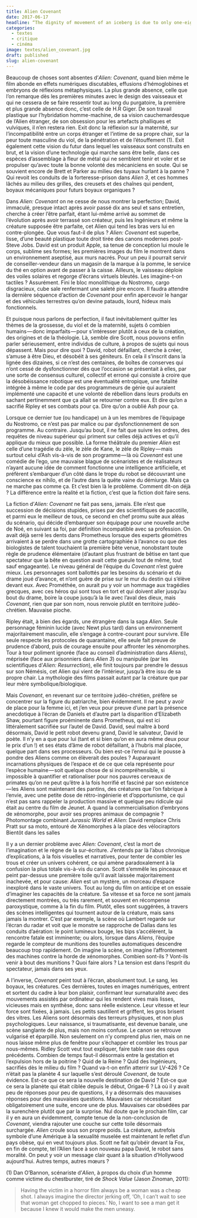 ```yaml
---
title: Alien Covenant
date: 2017-06-17
headline: “The dignity of movement of an iceberg is due to only one-eighth of it being above water.” 
categories:
  - textes
  - critique
  - cinéma
image: textes/alien_covenant.jpg
draft: published
slug: alien-covenant
---
```


<script>
  import AlerteVieux from '$lib/components/AlerteVieux.svelte'
</script>

<AlerteVieux/>

Beaucoup de choses sont absentes d’*Alien: Covenant*, quand bien même le film abonde en effets numériques discutables, effusions d’hémoglobines et embryons de réflexions métaphysiques. La plus grande absence, celle que l’on remarque dès les premières minutes avec le design des vaisseaux et qui ne cessera de se faire ressentir tout au long du purgatoire, la première et plus grande absence donc, c’est celle de H.R Giger. De son travail plastique sur l’hybridation homme-machine, de sa vision cauchemardesque de l’Alien étranger, de son obsession pour les artefacts phalliques et vulviques, il n’en restera rien. Exit donc la réflexion sur la maternité, sur l’incompatibilité entre un corps étranger et l’intime de sa propre chair, sur la peur toute masculine du viol, de la pénétration et de l’étouffement (1). Exit également cette vision du futur dans lequel les vaisseaux sont construits en brut, et la vision d’une technologie qui marche sans être belle, dans ces espèces d’assemblage à fleur de métal qui ne semblent tenir et voler et se propulser qu’avec toute la bonne volonté des mécaniciens en soute. Qui se souvient encore de Brett et Parker au milieu des tuyaux hurlant à la panne ? Qui revoit les conduits de la forteresse-prison dans *Alien 3*, et ces hommes lâchés au milieu des grilles, des creusets et des chaînes qui pendent, boyaux mécaniques pour futurs boyaux organiques ?

Dans *Alien: Covenant* on ne cesse de nous montrer la perfection; David, immaculé, presque intact après avoir passé dix ans seul et sans entretien, cherche à créer l’être parfait, étant lui-même arrivé au sommet de l’évolution après avoir terrassé son créateur, puis les Ingénieurs et même la créature supposée être parfaite, cet Alien qui tend les bras vers lui en contre-plongée. Que vous faut-il de plus ? *Alien: Covenant* est superbe, lisse, d’une beauté plastique toute droit tirée des canons modernes post-Steve Jobs. David est un produit Apple, sa tenue de conception lui moule le corps, sublime ses formes; les premières images du film le montrent dans un environnement aseptisé, aux murs nacrés. Pour un peu il pourrait servir de conseiller-vendeur dans un magasin de la marque à la pomme, le service du thé en option avant de passer à la caisse. Ailleurs, le vaisseau déploie des voiles solaires et regorge d’écrans virtuels bleutés. Les imagine-t-on tactiles ? Assurément. Fini le bloc monolithique du Nostromo, cargo disgracieux, cube sale renfermant une saleté pire encore. Il faudra attendre la dernière séquence d’action de *Covenant* pour enfin apercevoir le hangar et des véhicules terrestres qu’on devine patauds, lourd, hideux mais fonctionnels.

Et puisque nous parlons de perfection, il faut inévitablement quitter les thèmes de la grossesse, du viol et de la maternité, sujets ô combien humains — donc imparfaits — pour s’intéresser plutôt à ceux de la création, des origines et de la théologie. Là, semble dire Scott, nous pouvons enfin parler sérieusement, entre individus de culture, à propos de sujets qui nous dépassent. Mais pour dire quoi ? David, robot défaillant, cherche à créer, s’amuse à être Dieu, et désobéit à ses géniteurs. En cela il s’inscrit dans la lignée des dizaines, si ce n’est des centaines, de boîtes de conserves qui n’ont cessé de dysfonctionner dès que l’occasion se présentait à elles, par une sorte de consensus culturel, collectif et erroné qui consiste à croire que la désobéissance robotique est une éventualité entropique, une fatalité intégrée à même le code par des programmeurs de génie qui auraient implémenté une capacité et une volonté de rébellion dans leurs produits en sachant pertinemment que ça allait se retourner contre eux. Et dire qu’on a sacrifié Ripley et ses combats pour ça. Dire qu’on a oublié Ash pour ça.

Lorsque ce dernier tue (ou handicape) un à un les membres de l’équipage du Nostromo, ce n’est pas par malice ou par dysfonctionnement de son programme. Au contraire. Jusqu’au bout, il ne fait que suivre les ordres, des requêtes de niveau supérieur qui priment sur celles déjà actives et qu’il applique du mieux que possible. La forme théâtrale du premier *Alien* est celle d’une tragédie du zèle, le zèle de Kane, le zèle de Ripley — mais surtout celui d’Ash vis-à-vis de son programme — là où *Covenant* est une comédie de l’ego, une mauvaise blague de scénaristes et de réalisateurs n’ayant aucune idée de comment fonctionne une intelligence artificielle, et préfèrent s’embarquer d’un côté dans le trope du robot se découvrant une conscience ex nihilo, et de l’autre dans la quête vaine du démiurge. Mais ça ne marche pas comme ça. Et c’est bien là le problème. Comment dit-on déjà ? La différence entre la réalité et la fiction, c’est que la fiction doit faire sens.

La fiction d’*Alien: Covenant* ne fait pas sens, jamais. Elle n’est que succession de décisions stupides, prises par des scientifiques de pacotille, et parmi eux le meilleur de tous, ce second en chef promu suite aux aléas du scénario, qui décide d’embarquer son équipage pour une nouvelle arche de Noé, en suivant sa foi, par définition incompatible avec sa profession. On avait déjà serré les dents dans Prometheus lorsque des experts géomètres arrivaient à se perdre dans une grotte cartographiée à l’avance ou que des biologistes de talent touchaient la première bête venue, nonobstant toute règle de prudence élémentaire (d’autant plus frustrant de bêtise en tant que spectateur que la bête en question avait cette gueule tout de même, tout sauf engageante). Le niveau général de l’équipe du *Covenant* n’est guère mieux. Les personnages sont ballottés par les besoins du scénario et du drame joué d’avance, et n’ont guère de prise sur le mur du destin qui s’élève devant eux. Avec Prométhée, on aurait pu y voir un hommage aux tragédies grecques, avec ces héros qui sont tous en tort et qui doivent aller jusqu’au bout du drame, boire la coupe jusqu’à la lie avec l’aval des dieux, mais *Covenant*, rien que par son nom, nous renvoie plutôt en territoire judéo-chrétien. Mauvaise pioche.

Ripley était, à bien des égards, une étrangère dans la saga *Alien*. Seule personnage féminin lucide (avec Newt plus tard) dans un environnement majoritairement masculin, elle s’engage à contre-courant pour survivre. Elle seule respecte les protocoles de quarantaine, elle seule fait preuve de prudence d’abord, puis de courage ensuite pour affronter les xénomorphes. Tour à tour poliment ignorée (face au conseil d’administration dans *Aliens*), méprisée (face aux prisonniers dans *Alien 3*) ou manipulée (par les scientifiques d’*Alien: Resurrection*), elle finit toujours par prendre le dessus sur son Némésis, cet Alien qui vient de l’intérieur, jusqu’à être issu de sa propre chair. La mythologie des films passait autant par la créature que par leur mère symbolique/biologique.

Mais *Covenant*, en revenant sur ce territoire judéo-chrétien, préfère se concentrer sur la figure du patriarche, bien évidemment. Il ne peut y avoir de place pour la femme ici, et j’en veux pour preuve d’une part la présence anecdotique à l’écran de Daniels et d’autre part la disparition d’Elizabeth Shaw, pourtant figure proéminente dans Prometheus, qui est ici littéralement sacrifiée sur l’autel de David. David, seul maître à bord désormais, David le petit robot devenu grand, David le salvateur, David le poète. Il n’y en a que pour lui (tant et si bien qu’on en aura même deux pour le prix d’un !) et ses états d’âme de robot défaillant, à l’hubris mal placée, quelque part dans ses processeurs. Ou bien est-ce l’ennui qui le pousse à pondre des Aliens comme on élèverait des poules ? Auparavant incarnations physiques de l’espace et de ce que cela représente pour l’espèce humaine — soit quelque chose de si incompréhensible, si impossible à quantifier et rationaliser pour nos pauvres cerveaux de primates qu’on ne peut qu’être à la fois horrifié et fasciné par son existence — les Aliens sont maintenant des pantins, des créatures que l’on fabrique à l’envie, avec une petite dose de rétro-ingénierie et d’opportunisme, ce qui n’est pas sans rappeler la production massive et quelque peu ridicule qui était au centre du film de Jeunet. A quand la commercialisation d’embryons de xénomorphe, pour avoir ses propres animaux de compagnie ?
Photomontage combinant *Jurassic World* et *Alien*: David remplace Chris Pratt sur sa moto, entouré de Xénomorphes à la place des vélociraptors
Bientôt dans les salles

Il y a un dernier problème avec *Alien: Covenant*, c’est la mort de l’imagination et le règne de la sur-écriture. J’entends par là l’abus chronique d’explications, à la fois visuelles et narratives, pour tenter de combler les trous et créer un univers cohérent, ce qui amène paradoxalement à la confusion la plus totale vis-à-vis du canon. Scott s’emmêle les pinceaux et peint par-dessus une première toile qu’il avait laissée majoritairement inachevée, et pour cause: *Alien* est un mystère, un morceau d’espace inexploré dans le vaste univers. Tout au long du film on anticipe et on essaie d’imaginer les capacités de la créature. Sa vitesse et sa force ne sont jamais directement montrées, ou très rarement, et souvent en récompense paroxystique, comme à la fin du film. Plutôt, elles sont suggérées, à travers des scènes intelligentes qui tournent autour de la créature, mais sans jamais la montrer. C’est par exemple, la scène où Lambert regarde sur l’écran du radar et voit que le monstre se rapproche de Dallas dans les conduits d’aération: le point lumineux bouge, les bips s’accélèrent, la rencontre fatale est imminente; ou alors, lorsque dans *Aliens*, l’équipe regarde le compteur de munitions des tourelles automatiques descendre beaucoup trop rapidement. On imagine la scène, on imagine l’affrontement des machines contre la horde de xénomorphes. Combien sont-ils ? Vont-ils venir à bout des munitions ? Quoi faire alors ? La tension est dans l’esprit du spectateur, jamais dans ses yeux.

A l’inverse, *Covenant* peint tout à l’écran, absolument tout. Le sang, les boyaux, les créatures. Ces dernières, toutes en images numériques, entrent et sortent du cadre à leur bon plaisir, confirmant leur surnaturalité avec des mouvements assistés par ordinateur qui les rendent vives mais lisses, vicieuses mais en synthèse, donc sans réelle existence. Leur vitesse et leur force sont fixées, à jamais. Les petits sautillent et griffent, les gros brisent des vitres. Les Aliens sont désormais des terreurs physiques, et non plus psychologiques. Leur naissance, si traumatisante, est devenue banale, une scène sanglante de plus, mais non moins confuse. Le canon se retrouve vulgarisé et éparpillé. Non seulement on n’y comprend plus rien, mais on ne nous laisse même plus de fenêtre pour s’échapper et combler les trous par nous-mêmes. Ridley Scott veut tout expliquer, faire table rase des opus précédents. Combien de temps faut-il désormais entre la gestation et l’expulsion hors de la poitrine ? Quid de la Reine ? Quid des Ingénieurs, sacrifiés dès le milieu du film ? Quand va-t-on enfin atterrir sur LV-426 ? Ce n’était pas la planète 4 sur laquelle s’est déroulé *Covenant*, de toute évidence. Est-ce que ce sera la nouvelle destination de David ? Est-ce que ce sera la planète qui était ciblée depuis le début, Origae-6 ? Là où il y avait peu de réponses pour peu de questions, il y a désormais des mauvaises réponses pour des mauvaises questions. Mauvaises car nécessitant obligatoirement une suite, encore une de plus. Mauvaises car obsédées par la surenchère plutôt que par la surprise. Nul doute que le prochain film, car il y en aura un évidemment, compte tenue de la non-conclusion de *Covenant*, viendra rajouter une couche sur cette toile désormais surchargée. *Alien* croule sous son propre poids. La créature, autrefois symbole d’une Amérique à la sexualité muselée est maintenant le reflet d’un pays obèse, qui en veut toujours plus. Scott ne fait qu’obéir devant la Fox, en fin de compte, tel l’Alien face à son nouveau papa David, le robot sans moralité. On peut y voir un message clair quant à la situation d’Hollywood aujourd’hui. Autres temps, autres mœurs ?

(1) Dan O’Bannon, scénariste d’*Alien*, à propos du choix d’un homme comme victime du chestburster, tiré de *Shock Value* (Jason Zinoman, 2011):

> Having the victim in a horror film always be a woman was a cheap shot. I always imagine the director jerking off, ‘Oh, I can’t wait to see that woman get chopped to pieces.’ No, I want to see a man get it because I knew it would make the men uneasy. 